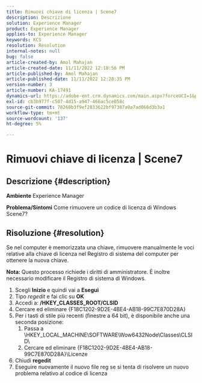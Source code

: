 ```yaml
---
title: Rimuovi chiave di licenza | Scene7
description: Descrizione
solution: Experience Manager
product: Experience Manager
applies-to: Experience Manager
keywords: KCS
resolution: Resolution
internal-notes: null
bug: false
article-created-by: Amol Mahajan
article-created-date: 11/11/2022 12:18:56 PM
article-published-by: Amol Mahajan
article-published-date: 11/11/2022 12:28:35 PM
version-number: 3
article-number: KA-17491
dynamics-url: https://adobe-ent.crm.dynamics.com/main.aspx?forceUCI=1&pagetype=entityrecord&etn=knowledgearticle&id=f740c200-bb61-ed11-9562-6045bd0067ea
exl-id: cb3b977f-c507-4d15-a947-466ac5ce058c
source-git-commit: 78268b3f9ef2833622bf97387a0a7ad866d3b3a1
workflow-type: tm+mt
source-wordcount: '137'
ht-degree: 5%

---
```


# Rimuovi chiave di licenza | Scene7

## Descrizione {#description}

<b>Ambiente</b>
Experience Manager


<b>Problema/Sintomi</b>
Come rimuovere un codice di licenza di Windows Scene7?


## Risoluzione {#resolution}


Se nel computer è memorizzata una chiave, rimuovere manualmente le voci relative alla chiave di licenza nel Registro di sistema del computer per ottenere la nuova chiave.

<b>Nota: </b>Questo processo richiede i diritti di amministratore. È inoltre necessario modificare il Registro di sistema di Windows.

1. Scegli <b>Inizio </b>e quindi vai a <b>Esegui</b>
2. Tipo *regedit* e fai clic su <b>OK</b>
3. Accedi a: <b>/HKEY_CLASSES_ROOT/CLSID</b>
4. Cercare ed eliminare {F18C1202-9D2E-4BE4-AB18-99C7E870D28A}
5. Per i tasti di stile più recenti (finestre a 64 bit), è disponibile anche una seconda posizione:
   1. Passa a \HKEY_LOCAL_MACHINE\SOFTWARE\Wow6432Node\Classes\CLSID\
   2. Cercare ed eliminare {F18C1202-9D2E-4BE4-AB18-99C7E870D28A}\Licenze
6. Chiudi <b>regedit</b>
7. Eseguire nuovamente il nuovo file reg se si tenta di risolvere un nuovo problema relativo al codice di licenza
